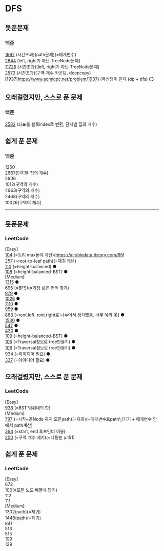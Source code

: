 # DFS

## 못푼문제
### 백준
[1987](https://www.acmicpc.net/problem/1987) (시간초과)(path문제)(=매개변수) <br>
[2644](https://www.acmicpc.net/problem/2644) (left, right가 아닌 TreeNode문제) <br>
[11725](https://www.acmicpc.net/problem/11725) (시간초과)(left, right가 아닌 TreeNode문제) <br>
[2573](https://www.acmicpc.net/problem/2573) (시간초과)(구역 개수 카운트, deepcopy) <br>
[1937]https://www.acmicpc.net/problem/1937) (욕심쟁이 판다 (dp + dfs) :o: <br>

## 오래걸렸지만, 스스로 푼 문제
### 백준
[2583](https://www.acmicpc.net/problem/2583) (좌표를 블록index로 변환, 단지별 집의 개수) <br>

## 쉽게 푼 문제
### 백준
1260 <br>
2667(단지별 집의 개수) <br>
2606 <br>
1012(구역의 개수) <br>
4963(구역의 개수) <br>
2468(구역의 개수) <br>
10026(구역의 개수) <br>

<hr>

## 못푼문제
### LeetCode <br>
[Easy] <br>
[104](https://leetcode.com/problems/maximum-depth-of-binary-tree/) (=트리 max높이 계산)(https://airsbigdata.tistory.com/86) <br>
[257](https://leetcode.com/problems/binary-tree-paths/) (=root-to-leaf path)(=재귀 개념) <br>
[110](https://leetcode.com/problems/balanced-binary-tree/) (=height-balanced) ● <br>
[108](https://leetcode.com/problems/convert-sorted-array-to-binary-search-tree/) (=height-balanced-BST) ●
<br>
[Medium] <br>
[1315](https://leetcode.com/problems/sum-of-nodes-with-even-valued-grandparent/) ● <br>
[695](https://leetcode.com/problems/max-area-of-island/) (=BFS)(=가장 넓은 면적 찾기) <br>
[979](https://leetcode.com/problems/distribute-coins-in-binary-tree/) ● <br>
[1026](https://leetcode.com/problems/maximum-difference-between-node-and-ancestor/) ● <br>
[1110](https://leetcode.com/problems/delete-nodes-and-return-forest/) ● <br>
[959](https://leetcode.com/problems/regions-cut-by-slashes/) ● <br>
[863](https://leetcode.com/problems/all-nodes-distance-k-in-binary-tree/) (=root.left, root.right로 나누어서 생각했음. 너무 예외 多) ● <br>
[1530](https://leetcode.com/problems/number-of-good-leaf-nodes-pairs/) ● <br>
[547](https://leetcode.com/problems/friend-circles/) ● <br>
[430](https://leetcode.com/problems/flatten-a-multilevel-doubly-linked-list/) ● <br>
[109](https://leetcode.com/problems/convert-sorted-list-to-binary-search-tree/) (=height-balanced-BST) ● <br>
[105](https://leetcode.com/problems/construct-binary-tree-from-preorder-and-inorder-traversal/) (=Traversal정보로 tree만들기) ● <br>
[106](https://leetcode.com/problems/construct-binary-tree-from-inorder-and-postorder-traversal/) (=Traversal정보로 tree만들기) ● <br>
[934](https://leetcode.com/problems/shortest-bridge/) (=아이디어 필요) ● <br>
[337](https://leetcode.com/problems/house-robber-iii/) (=아이디어 필요) ● <br>

## 오래걸렸지만, 스스로 푼 문제
### LeetCode <br>
[Easy] <br>
[938](https://leetcode.com/problems/range-sum-of-bst/) (=BST 범위내의 합)
<br>
[Medium] <br>
[797](https://leetcode.com/problems/all-paths-from-source-to-target/) (=시작~끝Node 까지 모든path)(=재귀)(=매개변수로path넘기기 + 매개변수 안에서 path계산) <br>
[394](https://leetcode.com/problems/decode-string/) (=start, end 투포인터 이용) <br>
[200](https://leetcode.com/problems/number-of-islands/) (=구역 개수 세기)(=나동빈 p.151)

## 쉽게 푼 문제
### LeetCode <br>
[Easy] <br>
872 <br>
100(=모든 노드 배열에 담기) <br>
112 <br>
111
<br>
[Medium] <br>
1302(path)(=재귀) <br>
1448(path)(=재귀) <br>
841 <br>
513 <br>
515 <br>
199 <br>
129 <br>
